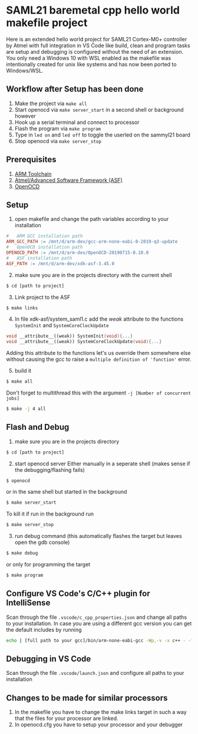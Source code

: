 # SAML21 baremetal cpp hello world makefile project

Here is an extended hello world project for SAML21 Cortex-M0+ controller by Atmel with full integration in VS Code like build, clean and program tasks are setup and debugging is configured without the need of an extension.
You only need a Windows 10 with WSL enabled as the makefile was intentionally created for unix like systems and has now been ported to Windows/WSL.

## Workflow after Setup has been done

1. Make the project via ```make all```
2. Start openocd via ```make server_start``` in a second shell or background however
4. Hook up a serial terminal and connect to processor
3. Flash the program via ```make program```
5. Type in ```led on``` and ```led off``` to toggle the userled on the sammyl21 board
6. Stop openocd via ```make server_stop```

## Prerequisites

1. [ARM Toolchain](https://developer.arm.com/tools-and-software/open-source-software/developer-tools/gnu-toolchain/gnu-rm)
2. [Atmel/Advanced Software Framework (ASF)](https://www.microchip.com/mplab/avr-support/advanced-software-framework)
3. [OpenOCD](https://gnutoolchains.com/arm-eabi/openocd/)

## Setup

1. open makefile and change the path variables according to your installation

```makefile
#	ARM GCC installation path
ARM_GCC_PATH := /mnt/d/arm-dev/gcc-arm-none-eabi-8-2019-q3-update
#	OpenOCD installation path 
OPENOCD_PATH := /mnt/d/arm-dev/OpenOCD-20190715-0.10.0
#	ASF installation path
ASF_PATH := /mnt/d/arm-dev/xdk-asf-3.45.0
```

2. make sure you are in the projects directory with the current shell
```bash
$ cd [path to project]
```

3. Link project to the ASF

```bash
$ make links
```

4. In file xdk-asf/system_saml1.c add the *weak* attribute to the functions ```SystemInit``` and ```SystemCoreClockUpdate```
```cpp
void __attribute__((weak)) SystemInit(void){...}
void __attribute__((weak)) SystemCoreClockUpdate(void){...}
```
Adding this attribute to the functions let's us override them somewhere else without causing the gcc to raise a ```multiple definition of 'function'``` error.

5. build it

```bash
$ make all
```
Don't forget to multithread this with the argument ```-j [Number of concurrent jobs]```
```bash
$ make -j 4 all
```

## Flash and Debug

1. make sure you are in the projects directory
```bash
$ cd [path to project]
```

2. start openocd server
Either manually in a seperate shell (makes sense if the debugging/flashing fails)
```bash
$ openocd
```
or in the same shell but started in the background
```bash
$ make server_start
```

To kill it if run in the background run
```bash
$ make server_stop
```

3. run debug command (this automatically flashes the target but leaves open the gdb console)
```bash
$ make debug
```
or only for programming the target

```bash
$ make program
```

## Configure VS Code's C/C++ plugin for IntelliSense

Scan through the file ```.vscode/c_cpp_properties.json``` and change all paths to your installation.
In case you are using a different gcc version you can get the default includes by running

```bash
echo | [full path to your gcc]/bin/arm-none-eabi-gcc -Wp,-v -x c++ - -fsyntax-only
```


## Debugging in VS Code

Scan through the file ```.vscode/launch.json``` and configure all paths to your installation

## Changes to be made for similar processors

1. In the makefile you have to change the make links target in such a way that the files for your processor are linked.
2. In openocd.cfg you have to setup your processor and your debugger
